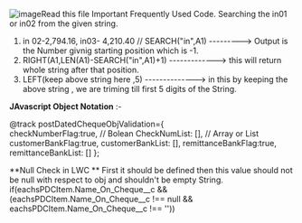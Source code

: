 ![image](https://github.com/mohammedabdulb/Salesforce/assets/71633830/cb3b5ac3-c391-4d5a-bca4-585825bea3ad)Read this file
Important Frequently Used Code.
Searching the in01 or in02 from the given string.
1) in 02-2,794.16, in03- 4,210.40 // SEARCH("in",A1) ---------> Output is the Number givnig starting position which is -1.
2) RIGHT(A1,LEN(A1)-SEARCH("in",A1)+1) -------------> this will return whole string after that position.
3) LEFT(keep above string here ,5)  --------------> in this by keeping the above string , we are triming till first 5 digits of the String.

**JAvascript Object Notation** :- 

 @track postDatedChequeObjValidation={   
     checkNumberFlag:true, // Bolean
     CheckNumList: [], // Array or List 
     customerBankFlag:true,
     customerBankList: [],
     remittanceBankFlag:true,
     remittanceBankList: []
    };   


**Null Check in LWC     ** 
First it should be defined then this value should not be null with respect to obj and shouldn't be empty String. 
if(eachsPDCItem.Name_On_Cheque__c && (eachsPDCItem.Name_On_Cheque__c !== null && eachsPDCItem.Name_On_Cheque__c !== ''))

